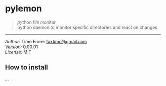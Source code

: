 # pylemon
> *py*thon fi*le* *mon*itor <br>
> python daemon to monitor specific directories and react on changes

***

*Author:* Timo Furrer <tuxtimo@gmail.com> <br>
*Version:* 0.00.01 <br>
*License:* MIT <br>

## How to install
...
